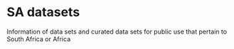 # SA datasets
Information of data sets and curated data sets for public use that pertain to South Africa or Africa




